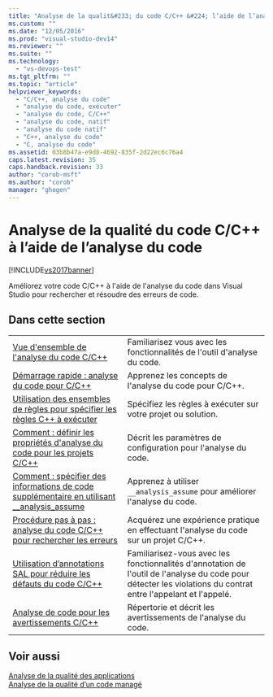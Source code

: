 ```yaml
---
title: "Analyse de la qualit&#233; du code C/C++ &#224; l’aide de l’analyse du code | Microsoft Docs"
ms.custom: ""
ms.date: "12/05/2016"
ms.prod: "visual-studio-dev14"
ms.reviewer: ""
ms.suite: ""
ms.technology: 
  - "vs-devops-test"
ms.tgt_pltfrm: ""
ms.topic: "article"
helpviewer_keywords: 
  - "C/C++, analyse du code"
  - "analyse du code, exécuter"
  - "analyse du code, C/C++"
  - "analyse du code, natif"
  - "analyse du code natif"
  - "C++, analyse du code"
  - "C, analyse du code"
ms.assetid: 03b8b47a-e9d8-4692-835f-2d22ec6c76a4
caps.latest.revision: 35
caps.handback.revision: 33
author: "corob-msft"
ms.author: "corob"
manager: "ghogen"
---
```

# Analyse de la qualit&#233; du code C/C++ &#224; l’aide de l’analyse du code
[!INCLUDE[vs2017banner](../code-quality/includes/vs2017banner.md)]

Améliorez votre code C\/C\+\+ à l'aide de l'analyse du code dans Visual Studio pour rechercher et résoudre des erreurs de code.  
  
## Dans cette section  
  
|||  
|-|-|  
|[Vue d'ensemble de l'analyse du code C\/C\+\+](../code-quality/code-analysis-for-c-cpp-overview.md)|Familiarisez vous avec les fonctionnalités de l'outil d'analyse du code.|  
|[Démarrage rapide : analyse du code pour C\/C\+\+](../code-quality/quick-start-code-analysis-for-c-cpp.md)|Apprenez les concepts de l'analyse du code pour C\/C\+\+.|  
|[Utilisation des ensembles de règles pour spécifier les règles C\+\+ à exécuter](../code-quality/using-rule-sets-to-specify-the-cpp-rules-to-run.md)|Spécifiez les règles à exécuter sur votre projet ou solution.|  
|[Comment : définir les propriétés d'analyse du code pour les projets C\/C\+\+](../code-quality/how-to-set-code-analysis-properties-for-c-cpp-projects.md)|Décrit les paramètres de configuration pour l'analyse du code.|  
|[Comment : spécifier des informations de code supplémentaire en utilisant \_\_analysis\_assume](../Topic/How%20to:%20Specify%20Additional%20Code%20Information%20by%20Using%20__analysis_assume.md)|Apprenez à utiliser `__analysis_assume` pour améliorer l'analyse du code.|  
|[Procédure pas à pas : analyse du code C\/C\+\+ pour rechercher les erreurs](../Topic/Walkthrough:%20Analyzing%20C-C++%20Code%20for%20Defects.md)|Acquérez une expérience pratique en effectuant l'analyse du code sur un projet C\/C\+\+.|  
|[Utilisation d’annotations SAL pour réduire les défauts du code C\/C\+\+](../code-quality/using-sal-annotations-to-reduce-c-cpp-code-defects.md)|Familiarisez\-vous avec les fonctionnalités d'annotation de l'outil de l'analyse du code pour détecter les violations du contrat entre l'appelant et l'appelé.|  
|[Analyse de code pour les avertissements C\/C\+\+](../code-quality/code-analysis-for-c-cpp-warnings.md)|Répertorie et décrit les avertissements de l'analyse du code.|  
  
## Voir aussi  
 [Analyse de la qualité des applications](../code-quality/analyzing-application-quality-by-using-code-analysis-tools.md)   
 [Analyse de la qualité d’un code managé](../code-quality/analyzing-managed-code-quality-by-using-code-analysis.md)